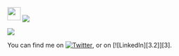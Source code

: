 <img src="https://raw.githubusercontent.com/<OWNER>/<OWNER>/master/<GIF_NAME>.gif" width="30px">

<img align="center" src="https://github-readme-stats.vercel.app/api/top-langs/?username=palanioffcl&theme=<THEME_NAME>" />

![](https://img.shields.io/badge/<WORD_ON_LEFT>-<WORD_ON_RIGHT>-informational?style=flat&logo=data:image/svg%2bxml;base64,<BASE64_DATA>)

<!-- Actual text -->

You can find me on [![Twitter][1.2]][1], or on [![LinkedIn][3.2]][3].

<!-- Icons -->

[1.2]: http://i.imgur.com/wWzX9uB.png (twitter icon without padding)
[2.2]: https://raw.githubusercontent.com/MartinHeinz/MartinHeinz/master/linkedin-3-16.png (LinkedIn icon without padding)

<!-- Links to your social media accounts -->

[1]: https://twitter.com/palanioffcl
[2]: https://www.linkedin.com/in/palanioffcl

